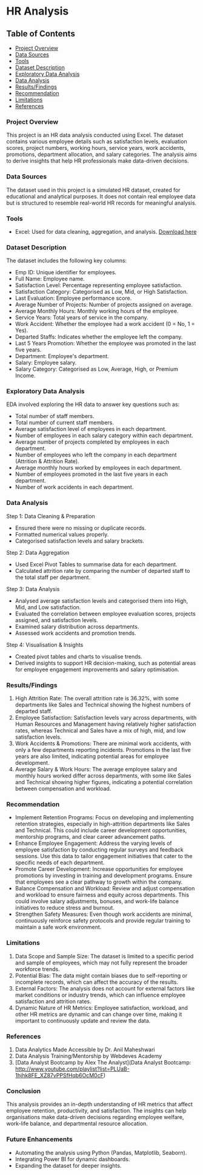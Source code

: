 # HR Analysis

## Table of Contents

- [Project Overview](#project-overview)
- [Data Sources](#data-sources)
- [Tools](#tools)
- [Dataset Description](#dataset-description)
- [Exploratory Data Analysis](exploratory-data-analysis)
- [Data Analysis](#data-analysis)
- [Results/Findings](results-findings)
- [Recommendation](#recommendation)
- [Limitations](#limitations)
- [References](#references)

### Project Overview
This project is an HR data analysis conducted using Excel. The dataset contains various employee details such as satisfaction levels, evaluation scores, project numbers, working hours, service years, work accidents, promotions, department allocation, and salary categories. The analysis aims to derive insights that help HR professionals make data-driven decisions.


### Data Sources

The dataset used in this project is a simulated HR dataset, created for educational and analytical purposes. It does not contain real employee data but is structured to resemble real-world HR records for meaningful analysis.

### Tools

- Excel: Used for data cleaning, aggregation, and analysis. [Download here](https://www.microsoft.com/en-gb/microsoft-365/excel)

### Dataset Description

The dataset includes the following key columns:

- Emp ID: Unique identifier for employees.
- Full Name: Employee name.
- Satisfaction Level: Percentage representing employee satisfaction.
- Satisfaction Category: Categorised as Low, Mid, or High Satisfaction.
- Last Evaluation: Employee performance score.
- Average Number of Projects: Number of projects assigned on average.
- Average Monthly Hours: Monthly working hours of the employee.
- Service Years: Total years of service in the company.
- Work Accident: Whether the employee had a work accident (0 = No, 1 = Yes).
- Departed Staffs: Indicates whether the employee left the company.
- Last 5 Years Promotion: Whether the employee was promoted in the last five years.
- Department: Employee's department.
- Salary: Employee salary.
- Salary Category: Categorised as Low, Average, High, or Premium Income.

### Exploratory Data Analysis

EDA involved exploring the HR data to answer key questions such as:

- Total number of staff members.
- Total number of current staff members.
- Average satisfaction level of employees in each department.
- Number of employees in each salary category within each department.
- Average number of projects completed by employees in each department.
- Number of employees who left the company in each department (Attrition & Attrition Rate).
- Average monthly hours worked by employees in each department.
- Number of employees promoted in the last five years in each department.
- Number of work accidents in each department.

 ### Data Analysis

Step 1: Data Cleaning & Preparation

- Ensured there were no missing or duplicate records.
- Formatted numerical values properly.
- Categorised satisfaction levels and salary brackets.

Step 2: Data Aggregation

- Used Excel Pivot Tables to summarise data for each department.
- Calculated attrition rate by comparing the number of departed staff to the total staff per department.

Step 3: Data Analysis

- Analysed average satisfaction levels and categorised them into High, Mid, and Low satisfaction.
- Evaluated the correlation between employee evaluation scores, projects assigned, and satisfaction levels.
- Examined salary distribution across departments.
- Assessed work accidents and promotion trends.

Step 4: Visualisation & Insights

- Created pivot tables and charts to visualise trends.
- Derived insights to support HR decision-making, such as potential areas for employee engagement improvements and salary optimisation.

### Results/Findings

1. High Attrition Rate: The overall attrition rate is 36.32%, with some departments like Sales and Technical showing the highest numbers of departed staff.
2. Employee Satisfaction: Satisfaction levels vary across departments, with Human Resources and Management having relatively higher satisfaction rates, whereas Technical and Sales have a mix of high, mid, and low satisfaction levels.
3. Work Accidents & Promotions: There are minimal work accidents, with only a few departments reporting incidents. Promotions in the last five years are also limited, indicating potential areas for employee development.
4. Average Salary & Work Hours: The average employee salary and monthly hours worked differ across departments, with some like Sales and Technical showing higher figures, indicating a potential correlation between compensation and workload.

### Recommendation

- Implement Retention Programs: Focus on developing and implementing retention strategies, especially in high-attrition departments like Sales and Technical. This could include career development opportunities, mentorship programs, and clear career advancement paths.
- Enhance Employee Engagement: Address the varying levels of employee satisfaction by conducting regular surveys and feedback sessions. Use this data to tailor engagement initiatives that cater to the specific needs of each department.
- Promote Career Development: Increase opportunities for employee promotions by investing in training and development programs. Ensure that employees see a clear pathway to growth within the company.
- Balance Compensation and Workload: Review and adjust compensation and workload to ensure fairness and equity across departments. This could involve salary adjustments, bonuses, and work-life balance initiatives to reduce stress and burnout.
- Strengthen Safety Measures: Even though work accidents are minimal, continuously reinforce safety protocols and provide regular training to maintain a safe work environment.

### Limitations

1. Data Scope and Sample Size: The dataset is limited to a specific period and sample of employees, which may not fully represent the broader workforce trends.
2. Potential Bias: The data might contain biases due to self-reporting or incomplete records, which can affect the accuracy of the results.
3. External Factors: The analysis does not account for external factors like market conditions or industry trends, which can influence employee satisfaction and attrition rates.
4. Dynamic Nature of HR Metrics: Employee satisfaction, workload, and other HR metrics are dynamic and can change over time, making it important to continuously update and review the data.

### References

1. Data Analytics Made Accessible by Dr. Anil Maheshwari
2. Data Analysis Training/Mentorship by Webdeves Academy
3. [Data Analyst Bootcamp by Alex The Analyst](Data Analyst Bootcamp: http://www.youtube.com/playlist?list=PLUaB-1hjhk8FE_XZ87vPPSfHqb6OcM0cF)



### Conclusion

This analysis provides an in-depth understanding of HR metrics that affect employee retention, productivity, and satisfaction. The insights can help organisations make data-driven decisions regarding employee welfare, work-life balance, and departmental resource allocation.


### Future Enhancements

- Automating the analysis using Python (Pandas, Matplotlib, Seaborn).
- Integrating Power BI for dynamic dashboards.
- Expanding the dataset for deeper insights.


